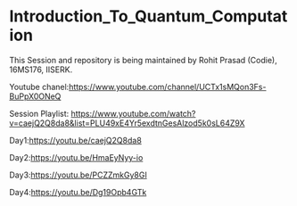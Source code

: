 # Introduction_To_Quantum_Computation

This Session and repository is being maintained by Rohit Prasad (Codie), 16MS176, IISERK.

Youtube chanel:https://www.youtube.com/channel/UCTx1sMQon3Fs-BuPpX0ONeQ

Session Playlist: https://www.youtube.com/watch?v=caejQ2Q8da8&list=PLU49xE4Yr5exdtnGesAlzod5k0sL64Z9X

Day1:https://youtu.be/caejQ2Q8da8

Day2:https://youtu.be/HmaEyNyy-io

Day3:https://youtu.be/PCZZmkGy8GI

Day4:https://youtu.be/Dg19Opb4GTk
